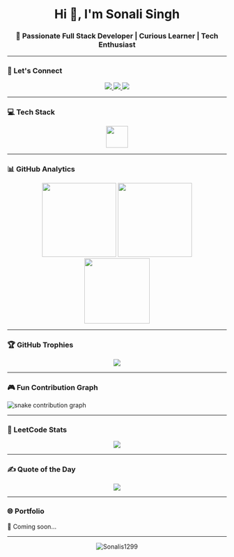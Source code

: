 <h1 align="center">Hi 👋, I'm Sonali Singh</h1>
<h3 align="center">🚀 Passionate Full Stack Developer | Curious Learner | Tech Enthusiast</h3>

---

### 🔗 Let's Connect
<p align="center">
  <a href="https://www.linkedin.com/in/sonali-singh-73334824a" target="_blank">
    <img src="https://img.shields.io/static/v1?message=LinkedIn&logo=linkedin&label=&color=0077B5&logoColor=white&labelColor=&style=for-the-badge" />
  </a>
  <a href="https://www.instagram.com/sonaaf_" target="_blank">
    <img src="https://img.shields.io/static/v1?message=Instagram&logo=instagram&label=&color=E4405F&logoColor=white&labelColor=&style=for-the-badge" />
  </a>
  <a href="https://leetcode.com/sonalisingh129" target="_blank">
    <img src="https://img.shields.io/static/v1?message=LeetCode&logo=leetcode&label=&color=FFA116&logoColor=black&labelColor=&style=for-the-badge" />
  </a>
</p>

---

### 💻 Tech Stack
<div align="center">
  <img src="https://skillicons.dev/icons?i=html,css,js,react,nextjs,nodejs,mongodb,tailwind,python,java,git,github,vscode" height="50"/>
</div>

---

### 📊 GitHub Analytics
<div align="center">
  <img src="https://github-readme-stats.vercel.app/api?username=Sonalis1299&show_icons=true&theme=tokyonight" height="170" />
  <img src="https://github-readme-stats.vercel.app/api/top-langs/?username=Sonalis1299&layout=compact&theme=tokyonight" height="170"/>
</div>

<div align="center">
  <img src="https://streak-stats.demolab.com?user=Sonalis1299&theme=tokyonight" height="150"/>
</div>

---

### 🏆 GitHub Trophies
<p align="center">
  <img src="https://github-profile-trophy.vercel.app/?username=Sonalis1299&theme=dracula&column=6&margin-w=10&margin-h=10" />
</p>

---

### 🎮 Fun Contribution Graph
<picture>
  <source media="(prefers-color-scheme: dark)" srcset="https://raw.githubusercontent.com/Sonalis1299/Sonalis1299/output/github-contribution-grid-snake-dark.svg">
  <source media="(prefers-color-scheme: light)" srcset="https://raw.githubusercontent.com/Sonalis1299/Sonalis1299/output/github-contribution-grid-snake.svg">
  <img alt="snake contribution graph" src="https://raw.githubusercontent.com/Sonalis1299/Sonalis1299/output/github-contribution-grid-snake.svg">
</picture>

---

### 🧠 LeetCode Stats
<p align="center">
  <img src="https://leetcard.jacoblin.cool/sonalisingh129?theme=dark&font=Baloo&ext=contest" />
</p>

---

### ✍️ Quote of the Day
<p align="center">
  <img src="https://quotes-github-readme.vercel.app/api?type=horizontal&theme=radical" />
</p>

---

### 🌐 Portfolio
🚧 Coming soon...

---

<p align="center">
  <img src="https://komarev.com/ghpvc/?username=Sonalis1299&label=Profile%20views&color=0e75b6&style=flat" alt="Sonalis1299" />
</p>
